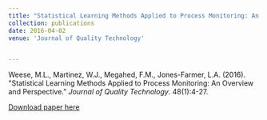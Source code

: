 ```yaml
---
title: "Statistical Learning Methods Applied to Process Monitoring: An Overview and Perspective"
collection: publications
date: 2016-04-02
venue: 'Journal of Quality Technology'


---
```

Weese, M.L., Martinez, W.J., Megahed, F.M., Jones-Farmer, L.A. (2016). &quot;Statistical Learning Methods Applied to Process Monitoring: An Overview and Perspective.&quot; <i>Journal of Quality Technology</i>. 48(1):4-27. 


[Download paper here](http://weeseml.github.io/files/pub_2016+_weese_etal.pdf)
